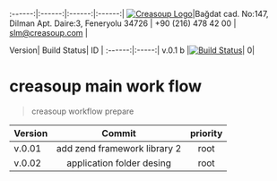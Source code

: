 :------:|:------:|:------:|:------:|
[![Creasoup Logo](http://www.creasoup.com/wp-content/uploads/2012/10/logo.png)](http://creasoup.com/)|Bağdat cad. No:147, Dilman Apt. Daire:3, Feneryolu 34726 | +90 (216) 478 42 00 | [slm@creasoup.com](slm@creasoup.com) |


Version| Build Status| ID |
:------:|:-----:| 
v.0.1 b |[![Build Status](https://travis-ci.org/kardesyazilim/proper.svg?branch=master)](https://travis-ci.org/kardesyazilim/proper)| 0|


# creasoup  main work flow 

> creasoup workflow prepare

Version  | Commit | priority |
:-------- | :--------: | :--------: | 
v.0.01 | add zend framework library 2 | root | 
v.0.02 | application folder desing | root |
